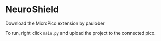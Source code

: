 # NeuroShield
Download the MicroPico extension by paulober


To run, right click `main.py` and upload the project to the connected pico.